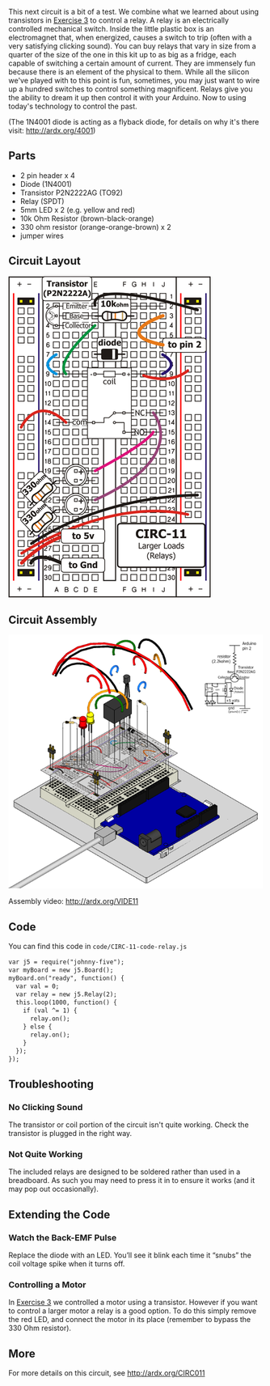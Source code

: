 
This next circuit is a bit of a test. We combine what we learned
about using transistors in [Exercise 3](/exercises/3) to control a relay. A relay is an electrically controlled mechanical switch. Inside the little plastic box is an electromagnet that, when energized, causes a switch to trip (often with a very satisfying clicking sound). You can buy relays that vary in size from a quarter of the size of the one in this kit up to as big as a fridge, each capable of switching a certain amount of current. They are immensely fun because there is an element of the physical to them. While all the silicon we've played with to this point is fun, sometimes, you may just want to wire up a hundred switches to control something magnificent. Relays give you the ability to dream it up then control it with your Arduino. Now to using today's technology to control the past. 

(The 1N4001 diode is acting as a flyback diode, for details on why it's there visit: http://ardx.org/4001)

<a id="parts"></a>
## Parts

* 2 pin header x 4
* Diode (1N4001)
* Transistor P2N2222AG (TO92)
* Relay (SPDT)
* 5mm LED x 2 (e.g. yellow and red)
* 10k Ohm Resistor (brown-black-orange)
* 330 ohm resistor (orange-orange-brown) x 2
* jumper wires

<a id="circuit"></a>
## Circuit Layout
[<img style="max-width:400px" src="../../images/circ/CIRC11-sheet-small.png" alt="Circuit Layout"/>](../../images/circ/CIRC11-sheet.png)

<a id="assembly"></a>
## Circuit Assembly
![Assembly Diagram](../../images/assembly/CIRC-11-3dexploded.png "Assembly Diagram")

Assembly video: http://ardx.org/VIDE11

<a id="code"></a>
## Code

You can find this code in `code/CIRC-11-code-relay.js`

	var j5 = require("johnny-five");
	var myBoard = new j5.Board();
	myBoard.on("ready", function() {
	  var val = 0;
	  var relay = new j5.Relay(2);
	  this.loop(1000, function() {
	    if (val ^= 1) {
	      relay.on();
	    } else {
	      relay.on();
	    }
	  });
	});

<a id="troubleshooting"></a>
## Troubleshooting

### No Clicking Sound
The transistor or coil portion of the circuit isn't quite working. Check the transistor is plugged in the right way.

### Not Quite Working
The included relays are designed to be soldered rather than used in a breadboard. As such you may need to press it in to ensure it works (and it may pop out occasionally).

<a id="extending"></a>
## Extending the Code

### Watch the Back-EMF Pulse

Replace the diode with an LED. You’ll see it blink each time it “snubs” the coil voltage spike when it turns off.

### Controlling a Motor
In [Exercise 3](/exercises/3) we controlled a motor using a transistor. However if you want to control a larger motor a relay is a good option. To do this simply remove the red LED, and connect the motor in its place (remember to bypass the 330 Ohm resistor).

<a id="more"></a>
## More
For more details on this circuit, see http://ardx.org/CIRC011
